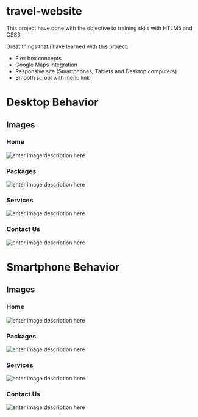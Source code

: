 # travel-website

This project have done with the objective to training skils with HTLM5 and CSS3.

Great things that i have learned with this project:
- Flex box concepts
- Google Maps integration
- Responsive site (Smartphones, Tablets and Desktop computers)
- Smooth scrool with menu link

# Desktop Behavior
## Images
### Home
![enter image description here](https://lh3.googleusercontent.com/Y9BpvXdmZKx7Rd4rGeBCqJrY5tqDl-Pcd7lbZ-CmJKJsRrS9g2sRuj8U5514wb8MFFXYQfx4qckvcip7DJGcL5-0DlhXeWjGkeaLDxymyLBC6ZcOTTGq12luc5ZmRGAaXm1aMgAPxBtQFso7ZRxSN3MHgl7BEhFSQY-YLUpW54Sx0iMBRS94jp4hbdp0vP7e-VqaI3eU47alOVWwbd-aMFWRAU98mKxpgIl03IJe2rBtqYrp6x16D6_vczzqM8RdrW6yJF6bgo1gf9Ymj3LbqWTsncMJ9bx7kxFd7h5UUt0BXnO2C8KtUoZjL7pLpXS9-u32CEUffVU9Gw66JB5xaQkGMF4ryyOAnsjYULKFY7QsPeJohKlv1HVC8g2XjP_1KGltfv6LPryALD6wK0iz-e_CZopEgGh5vcrgBs9RlmXD6_xIr2ih2ILLGzfPt6T89uYQUNthGdZgfpJYGn3-TQe0Ipn6WFeDV9jaF6dFeTpS7aK2Ru8bBcDNFYAqcYcrYLsHzBVAUsa1hE9p_AcMNgVnbCul9BHhz2Fhzup-1d29EPjvHmqZVj3qxIyAxZLOsrbTnXlv4NCEBAFJjB-tXngWK1dstrWcjesKIkkV9NFa_CcRfAHFK_Fc2wknkCYyI1epEDG71OSUQic_1AhY0n0gWpKw1dLCVFQWSCLHY3J3mwoQ_eWwjdNZcFIr8N8MpVoydlZn7pn3mU7XwAJI1L1R=w1847-h903-no?authuser=0)
### Packages
![enter image description here](https://lh3.googleusercontent.com/gvTwaZH85eo8mjhPX0_RAE-6GbW1AOt7eCyOb07vogA1c7EXph8t4gMkdUPKckSG2hsvuiHg7tPRO55rbLkXP73h0sTIdMt9tlXQtR67n9et4R-EYDRhtzAxIzO-j9EkCngdFTvjjF3Rh4uDSQqSq5rywFZn2bbVBd_aEKioC1sb3eqTyzkNg0yT13lUWfoMJ4el7bv_yBGlRapBlpslxxRCcMpB1jGJ3jQTLS-gbiD4Bc6mXhCkXU1U0h7N44VRuVD-M3-2clHqK1l457jRcp9eOWKXHmDAvksYaNYPPTMFRXQgr_W51Vy3oUg-xMEbbGp3kWBlJpGT6pTScjBufNUnYM8PHbP8ICwj2fbAkHXy0MqQonBQzR8bN1AFmTBNpFKD5xvWsAGJpblqRonFrYNikqYST3yAsyej1fXUfYmHOGKDxABdjJieh5iIMUqhTAv-3k_iwsEqSTLUyv4HcQRsM-cTQxADpDX1WFn-WadbJk9qXCce06qv429MSRvVu2pbHo5TheJjbNNgtmvYcMJ8C6bhJF2WFCrjbk5udUy24t1M-4tGHnd_LRYUcpJiGuA9ayjcd1cIAGUCQP7cTIryNAVrJfw44o04GUFLBADEPIBlcCCL8pCQ7tgTEeAH_A0EknMrZrVUBvHWAs-Zrciw9NpkLxphhrsLT2_KWOTCsZbZa1zYXy1HGOzPegn8yzlYaAne9-GPo6_jNUL8bXRD=w1858-h903-no?authuser=0)
### Services
![enter image description here](https://lh3.googleusercontent.com/vYXqOpUHW8jV2aF1jIUIMMwZgjpjR_8vToplGy4nrWsIJGGDqizGyTNTQDeHjCXpipf8JtLlfFRHP1iJHhudILepuip9esUzegGjLRjrUXu-PyZ_fXQ92VcNfijRHwG98bsHMa4c5dtCU7rw8d2nfRxCier7lGLbMZtD_BtiJSh4p3fh3TPDkG6imrMrS8rjSzjSe-kLh3DvUpgrlghg5k5uQYjYOJh3w_-Svj_lWtFv3-iZhxz5RhIuMUjcY0kLziXygvM3hUfS6Ty-KVfHNherWJaPDE8OcErT_PtmjpF7TZxevI-Q2qH2rqEXBylDD_Aib5XEbdR6aXCQ9-eBtsszQUFcoB364t-taiF4cI83pCHWTdizZE1dvUk5Wlxj04uhtdW2hRcWWMAzcQFWmKsgudySAGIroNLSDLjKoERhm7P6SErKv8xDjIomdIPiaIyIRnjaFQgDG0WMNPofBe0g7f5RtAoefmmyjs531hMbj-11kJKPTUHdMhJ9Pxs-YqxsMIAPttnZRDu7m5u4aEHdmZYP1TUmh7RQ8OZw9j9Pozqfr-zKMh8UlyhE2sx6CGNZkgNKjRUYou9EIlZK9EeAqavhmhtFjjN4OmYPQ9ygcnTLCkZ8JVZX3MuEbBfP2_y4yUfRwN5c4_wJ0M3oypVIwkGIuEoYlio8UgMIDK-cM57azGIe8hxRnP5OtR3qtTUVtPPy1xf8DA4Ylyj8geif=w1858-h903-no?authuser=0)
### Contact Us
![enter image description here](https://lh3.googleusercontent.com/PmUxTVTtAjYztnaFLcgZizsUihiKrm4d0sT6OHZ379hJ-FkqPn_wSBiBM4a1VlQ0cvg8KQdKM9NV-LmZewQUUuRwtZfbXDxPoAF4zouCSiEjfMO_6wqO20qUlrMvw3vNekg-wtXRZ-QjgXQyjsvR0in5_XVCeop9laM92_iuB7pWeuKvb4TM-tmRJp9TrjUNMd68UJ9z1WzWKH_o0CwRUD-pmW1o7zpvHByG2qBv8Mv5sSzi6TwfHmOpBulWFnoef_XtW3v0Fy9A0K4cFsDxQjnTcDAy8M5chS15V01WyOB9lB-2UDF2_PZKl9azAq77WccrQ4LR2H0TjBvHlDZXQggF_BV2LP_rwz-bKnwuMwlpMBOcB7zNTIIokEkGfe7iMFOG8lMezR9QryHtU9MwLfwxQTZAserVnzP24Tp6AgtwS4IqorncgtYFBTlhxhR01wx6NyVQgUormNyCAC54_HJC0Gn6UdVKzbQ2KS7RRQrdUHYplL3dogjpu_86R2uR1xS6o79AQ2zlFFAI2ic_64WyTuQSO-TIcjzdGtUIZJqANscdTRj5cfuctdDLJX0LgQ-eO8EjpjkXl1Qi23ODFusK_RCCeR9cyESQIAvwVYaoYFrJztpOoqsv7Ir9n5y_XNQACbfSUx-qRljWdDq69U0snaMTU76e7i5dCPJI9wwOBiKQ9_Nujb92MCrRlLpaac-c51FJbLcBUHtZyiBgYeJE=w1855-h903-no?authuser=0)

# Smartphone Behavior
## Images
### Home
![enter image description here](https://lh3.googleusercontent.com/t7qN4xkBws9FeJxpvK30k32H0QAlcsaESBEePAde2hOapmzxyAbvYkmBNZV6Ltr_ep0WmOWBcYY-3RaXbJNfXbb70i5Ghc-CbqNRd0_G0AWp_byMx_2xBXGzHnIFA_4C1hTO_x9W5NV2C15mpSbnb3WEgTkgt7P2uKcm-FFbTaODKkVHmRRyCCd7UwkgFU2gwzEJfBFZ6b1yZE0XF_zyR6pqM_KVT93fZsMOmUhERUow1jTJDmfFnOXxlOGmsFdHFCzsfJ_9S9H_PoHl-qYh87IOdal0EBFXjUt1a6q5erZFap4epZ7SPGClmuMlDT2do8k-2KL-RIJZ-PKEavDaa1v2LCxHIbDXsCPBkF56pzDVzRQ0zsLiuoVQ2b_0KGBzkr634qClbY8begty-anCQItJAA-_F38F-WjwvVw-9fsnl1VYTUf-L1Uxk5KGpg-7QqzH8ebrApoFEuJC_kJ3RRCMGVjjAtERtXCF2nRmG7KP7FERMWMCQJlbX64RRpfJovlle1PmJ31b7gA8rPUnRCVe8cZ-9w1t5H_6D_Ue1h7A79t-kNVsndpBUWrO7_WVkus3fanKTuYZBHfMGjBHc8ll-k2kUEV415NotfAu8i4UZ1fYb-sVdlL1NlmXEvBrTPDkxZn6gjMeWq1P4UhL0h9I6VNj-n8Jp_I0hIRq9Xi07HcfD4KgPv3pJcQGBK3JjvMLkeBKicrySxBnDR1LHQlO=w575-h903-no?authuser=0)
### Packages
![enter image description here](https://lh3.googleusercontent.com/RBctyJVnSJDAGcv__0o5uAVZvND7jstreuWTFxRyA0R8LCvIvu4U95JNb4-l2nLjZ_LpR06TVxOmA2ugHPEidl7tUH-i8hRCRIGYduTpSv8nbRaNIzJIulVdW-C9raPFAkLXbRKOfKCkkTjokgETlqF7qkjXGu1frL9KL2dUkEy9c7JAu3knzGvD7UdqQ4mrjvI8NmEqYh4GLONmWIAgZMrvv4V-rjw1CxoSEjE5pZ4fysFSTr90sVITWCoWLGd4R5MEfemomEgU_OZ9AVAfV5Ccvnk2aRjwlELcY3v8QEl8agtCEjcv2cUQjMNKJ4ix06KzrK0xU0l6Llys7vmRVjX6HzneXqJXT94pSmMeyitbDiHtOXq8_JSOFQCGU-erIzN86xskzI2ewq8hGbxEJURDH_49a8urtuQP4aoBAOjJ5dbF1TsJEHtgEIglElYghTrTm6qu69JccLE7BjKd__tSoGg7Jd1q1Y9IJuLOxJek-upVBtRfAJDhie_kLJ_hrbN5tHqROW2p-PXddF7zRsjT9bE7g0UBbEIUTZLTT9vWODyZ_VA-R2oXcm6OGBqVOYeYHf3hrLT3EfsZNn4Fkbbxa2NdXAShL5IXwh4hU63kLZxi8zEZKZYuO3LD36EYY0osHwFuUhs4--c7P7bCzsskE6_mn61isfNF1k9VxWl-7ooK1FEmFqxHh24Za1pWBS1DxP9GfimPBbZY9RBNyewA=w573-h903-no?authuser=0)
### Services 
![enter image description here](https://lh3.googleusercontent.com/RF1lFyiawB3OXGPKIK0j6vVMPqmpJJa9vSnR2AZrxhlK3poqTDhQAaKb1stBgaBWtDp61Tj6KBrmqV9b8S4kzOs9bK3fyquHVIeSWnfUQmmpZ6xSBPmD6N_pWRjnT__A_U4WGdSeZYGdvWAn32A1HvYcnCNWn-n4KfEL3qhAIW5_7mDbd9XdGlQcSMU7oLnXQEEzdYnR2__K7hE890bn8sG8tBiK9IOJ2yLMizzrzRD-LCMD75Kj-Va3R-0XHUcE4lBhgE4_n9oG4ofF7QtXwZQ2hkDETS6M0QorO4wwVNFozWJVhAYMnrIYKzdLqfAX7XN6FQvcCTBLUUx-j50TfSVp38emVr1Sw9nqiJfZ-7G5cEnaWAZ4VJMVJwNQLzyTYYzfp2GiRaJucAE8Azx9quiIxGxYUgc-bLQSO0aKE4Bde8Oidt4yX5rlQ3a8iP9h5zvhhuhT7GLadCuuDafcgyxdv_rVkcbIkBbHKHvprimsmNYSScJGC8TnB_O6RE3mOo1QyMt-yOHALFCMsOTx8aJjIw6rrrdmT-sfmeTwvNX34T5TYEc5Ic0vKs-2VrDB0QJOM-tfISKForv2L27xZtr7Kw8NRhdpw9CCrYdNk6gucyWivpA0C--1-ljfRiTEECpPrFjAFutSBppG3H8f5KHlWv2bVdIPq81YYxZCJV5tC7jq-CR9gprhtI7eLnC-V_fmtJzNzVgg49s1I_6UPN7I=w580-h903-no?authuser=0)
### Contact Us
![enter image description here](https://lh3.googleusercontent.com/xpEtO7Q6CSNplowtyDbEEPzu-ehBjhf9voW_Rk3Etit41zbybmQPCV5djjDvo60fKYw3p5j8YKX-daXw9gQGCP6meuobmOkY-ShTpXD3w1VN9VpabDoCR3CKoBz4uUUY25kclhlcy8VLXKPKAVj2MXIIlB99RYvh0SNKmSjKQk_uSplGvj1lODpdjaWzJLzazK0IOy4C3rbmIYeBDLDyh6m2oAefBsTjYRcniEPi36kVZ-v-xByccM03i6bli7y7XDxo5n1LYtlqcO8ngvvaGpXLy0S5XPk98vM8GCyAhVnCPSlO-Lc5MbHNJH-lvioVsBYXrv6EGLZsmxg-wwhov8K6CvnS90dtVJ_NDyrSuwVIOFsvRBis8KSICfPT9sRChK4diDnmyjIXgGnYBIGKTwWPxdnFOpJzxRYBKnjdBi4HfoqGXV1Gxtj5DyjMr7rThZGWwFTvEwn3nYERp52WOI-hSNzU1AwBW-WEKz2WNuCJslJouuN1EhxhLr000nNE9bSpPQo3WW3cnOPLNIrv5z9dqLiJnZT8ox_gRgksIOQnABMU047tNZywAN3Q2s8yfrg9jTiiYdiZYfEGqkw79saP9MfFN4jKVcXW7ZkcAzKUAOzdClk2gyjf_kXt_9kxmuxZXMBeh8kNny8iKNGbOA8G31za3-fpZMy1jUzlmPvJuv9o56Z8gd9bUlEyXL7thsq4DsyVZZNYmwCMIKdkIN4m=w562-h903-no?authuser=0)
